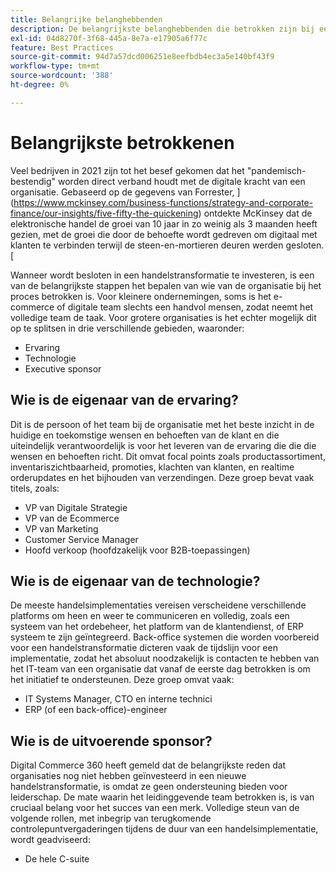 ```yaml
---
title: Belangrijke belanghebbenden
description: De belangrijkste belanghebbenden die betrokken zijn bij een Adobe Commerce-implementatie en die verschillende aspecten van het project in handen hebben, beoordelen.
exl-id: 04d8270f-3f68-445a-8e7a-e17905a6f77c
feature: Best Practices
source-git-commit: 94d7a57dcd006251e8eefbdb4ec3a5e140bf43f9
workflow-type: tm+mt
source-wordcount: '388'
ht-degree: 0%

---
```


# Belangrijkste betrokkenen

Veel bedrijven in 2021 zijn tot het besef gekomen dat het &quot;pandemisch-bestendig&quot; worden direct verband houdt met de digitale kracht van een organisatie. Gebaseerd op de gegevens van Forrester, ](https://www.mckinsey.com/business-functions/strategy-and-corporate-finance/our-insights/five-fifty-the-quickening) ontdekte McKinsey dat de elektronische handel de groei van 10 jaar in zo weinig als 3 maanden heeft gezien, met de groei die door de behoefte wordt gedreven om digitaal met klanten te verbinden terwijl de steen-en-mortieren deuren werden gesloten.[

Wanneer wordt besloten in een handelstransformatie te investeren, is een van de belangrijkste stappen het bepalen van wie van de organisatie bij het proces betrokken is. Voor kleinere ondernemingen, soms is het e-commerce of digitale team slechts een handvol mensen, zodat neemt het volledige team de taak. Voor grotere organisaties is het echter mogelijk dit op te splitsen in drie verschillende gebieden, waaronder:

- Ervaring
- Technologie
- Executive sponsor

## Wie is de eigenaar van de ervaring?

Dit is de persoon of het team bij de organisatie met het beste inzicht in de huidige en toekomstige wensen en behoeften van de klant en die uiteindelijk verantwoordelijk is voor het leveren van de ervaring die die die wensen en behoeften richt. Dit omvat focal points zoals productassortiment, inventariszichtbaarheid, promoties, klachten van klanten, en realtime orderupdates en het bijhouden van verzendingen. Deze groep bevat vaak titels, zoals:

- VP van Digitale Strategie
- VP van de Ecommerce
- VP van Marketing
- Customer Service Manager
- Hoofd verkoop (hoofdzakelijk voor B2B-toepassingen)

## Wie is de eigenaar van de technologie?

De meeste handelsimplementaties vereisen verscheidene verschillende platforms om heen en weer te communiceren en volledig, zoals een systeem van het ordebeheer, het platform van de klantendienst, of ERP systeem te zijn geïntegreerd. Back-office systemen die worden voorbereid voor een handelstransformatie dicteren vaak de tijdslijn voor een implementatie, zodat het absoluut noodzakelijk is contacten te hebben van het IT-team van een organisatie dat vanaf de eerste dag betrokken is om het initiatief te ondersteunen. Deze groep omvat vaak:

- IT Systems Manager, CTO en interne technici
- ERP (of een back-office)-engineer

## Wie is de uitvoerende sponsor?

Digital Commerce 360 heeft gemeld dat de belangrijkste reden dat organisaties nog niet hebben geïnvesteerd in een nieuwe handelstransformatie, is omdat ze geen ondersteuning bieden voor leiderschap. De mate waarin het leidinggevende team betrokken is, is van cruciaal belang voor het succes van een merk. Volledige steun van de volgende rollen, met inbegrip van terugkomende controlepuntvergaderingen tijdens de duur van een handelsimplementatie, wordt geadviseerd:

- De hele C-suite

